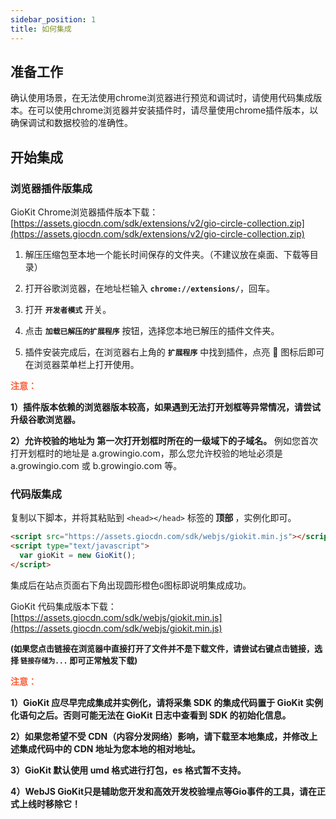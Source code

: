 ```yaml
---
sidebar_position: 1
title: 如何集成
---
```


## 准备工作

确认使用场景，在无法使用chrome浏览器进行预览和调试时，请使用代码集成版本。在可以使用chrome浏览器并安装插件时，请尽量使用chrome插件版本，以确保调试和数据校验的准确性。

## 开始集成


### 浏览器插件版集成

GioKit Chrome浏览器插件版本下载：[https://assets.giocdn.com/sdk/extensions/v2/gio-circle-collection.zip](https://assets.giocdn.com/sdk/extensions/v2/gio-circle-collection.zip)

1. 解压压缩包至本地一个能长时间保存的文件夹。（不建议放在桌面、下载等目录）

2. 打开谷歌浏览器，在地址栏输入 **`chrome://extensions/`**，回车。

3. 打开 **`开发者模式`** 开关。

4. 点击 **`加载已解压的扩展程序`** 按钮，选择您本地已解压的插件文件夹。

5. 插件安装完成后，在浏览器右上角的 **`扩展程序`** 中找到插件，点亮 📌 图标后即可在浏览器菜单栏上打开使用。

**<font color="#FC5F3A">注意：</font>**

**1）插件版本依赖的浏览器版本较高，如果遇到无法打开划框等异常情况，请尝试升级谷歌浏览器。**

**2）允许校验的地址为 第一次打开划框时所在的一级域下的子域名。** 例如您首次打开划框时的地址是 a.growingio.com，那么您允许校验的地址必须是 a.growingio.com 或 b.growingio.com 等。


### 代码版集成

复制以下脚本，并将其粘贴到 `<head></head>` 标签的<b> 顶部 </b>，实例化即可。

```html
<script src="https://assets.giocdn.com/sdk/webjs/giokit.min.js"></script>
<script type="text/javascript">
  var gioKit = new GioKit();
</script>
```
集成后在站点页面右下角出现圆形橙色`G`图标即说明集成成功。

GioKit 代码集成版本下载：[https://assets.giocdn.com/sdk/webjs/giokit.min.js](https://assets.giocdn.com/sdk/webjs/giokit.min.js)

**<font size="2">(如果您点击链接在浏览器中直接打开了文件并不是下载文件，请尝试右键点击链接，选择 `链接存储为...` 即可正常触发下载)</font>**


**<font color="#FC5F3A">注意：</font>**

**1）GioKit 应尽早完成集成并实例化，请将采集 SDK 的集成代码置于 GioKit 实例化语句之后。否则可能无法在 GioKit 日志中查看到 SDK 的初始化信息。**

**2）如果您希望不受 CDN（内容分发网络）影响，请下载至本地集成，并修改上述集成代码中的 CDN 地址为您本地的相对地址。**

**3）GioKit 默认使用 umd 格式进行打包，es 格式暂不支持。**

**4）WebJS GioKit只是辅助您开发和高效开发校验埋点等Gio事件的工具，请在正式上线时移除它！**
